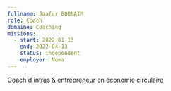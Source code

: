 ```yaml
---
fullname: Jaafar BOUNAIM
role: Coach
domaine: Coaching
missions:
  - start: 2022-01-13
    end: 2022-04-13
    status: independent
    employer: Numa
---
```


Coach d'intras & entrepreneur en économie circulaire
